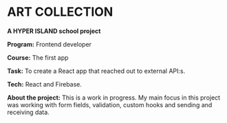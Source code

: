 # ART COLLECTION

**A HYPER ISLAND school project**

**Program:** Frontend developer

**Course:** The first app

**Task:** To create a React app that reached out to external API:s.

**Tech:** React and Firebase.

**About the project:** This is a work in progress. My main focus in this project was working with form fields, validation, custom hooks and sending and receiving data. 


